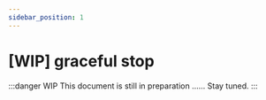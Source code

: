 ```yaml
---
sidebar_position: 1
---
```


# [WIP] graceful stop

:::danger WIP
This document is still in preparation ...... Stay tuned.
:::
